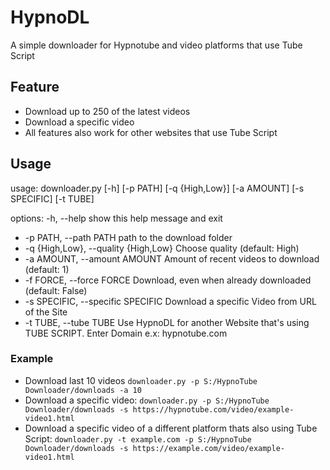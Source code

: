 # HypnoDL
A simple downloader for Hypnotube and video platforms that use Tube Script

## Feature
* Download up to 250 of the latest videos
* Download a specific video
* All features also work for other websites that use Tube Script

## Usage
usage: downloader.py [-h] [-p PATH] [-q {High,Low}] [-a AMOUNT] [-s SPECIFIC] [-t TUBE]

options:
 -h, --help            show this help message and exit
 
 * -p PATH, --path PATH  path to the download folder
 * -q {High,Low}, --quality {High,Low} Choose quality (default: High)
 * -a AMOUNT, --amount AMOUNT Amount of recent videos to download (default: 1)
 * -f FORCE, --force FORCE Download, even when already downloaded (default: False)
 * -s SPECIFIC, --specific SPECIFIC Download a specific Video from URL of the Site
 * -t TUBE, --tube TUBE  Use HypnoDL for another Website that's using TUBE SCRIPT. Enter Domain e.x: hypnotube.com
  
  ### Example
  * Download last 10 videos `downloader.py -p S:/HypnoTube Downloader/downloads -a 10`
  * Download a specific video: `downloader.py -p S:/HypnoTube Downloader/downloads -s https://hypnotube.com/video/example-video1.html`
  * Download a specific video of a different platform thats also using Tube Script: `downloader.py -t example.com -p S:/HypnoTube Downloader/downloads -s https://example.com/video/example-video1.html`

